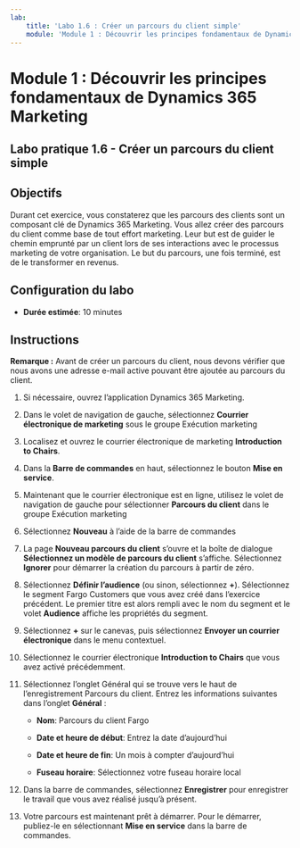 ```yaml
---
lab:
    title: 'Labo 1.6 : Créer un parcours du client simple'
    module: 'Module 1 : Découvrir les principes fondamentaux de Dynamics 365 Marketing'
---
```


Module 1 : Découvrir les principes fondamentaux de Dynamics 365 Marketing
========================

## Labo pratique 1.6 - Créer un parcours du client simple

## Objectifs

Durant cet exercice, vous constaterez que les parcours des clients sont un composant clé de Dynamics 365 Marketing. Vous allez créer des parcours du client comme base de tout effort marketing. Leur but est de guider le chemin emprunté par un client lors de ses interactions avec le processus marketing de votre organisation. Le but du parcours, une fois terminé, est de le transformer en revenus.

## Configuration du labo

  - **Durée estimée**: 10 minutes

## Instructions

**Remarque :** Avant de créer un parcours du client, nous devons vérifier que nous avons une adresse e-mail active pouvant être ajoutée au parcours du client. 

1. Si nécessaire, ouvrez l’application Dynamics 365 Marketing. 

2. Dans le volet de navigation de gauche, sélectionnez **Courrier électronique de marketing** sous le groupe Exécution marketing

3. Localisez et ouvrez le courrier électronique de marketing **Introduction to Chairs**. 

4. Dans la **Barre de commandes** en haut, sélectionnez le bouton **Mise en service**. 

5. Maintenant que le courrier électronique est en ligne, utilisez le volet de navigation de gauche pour sélectionner **Parcours du client** dans le groupe Exécution marketing

6. Sélectionnez **Nouveau** à l’aide de la barre de commandes 

7. La page **Nouveau parcours du client** s’ouvre et la boîte de dialogue **Sélectionnez un modèle de parcours du client** s’affiche. Sélectionnez **Ignorer** pour démarrer la création du parcours à partir de zéro.

8. Sélectionnez **Définir l’audience** (ou sinon, sélectionnez **+**). Sélectionnez le segment Fargo Customers que vous avez créé dans l’exercice précédent. Le premier titre est alors rempli avec le nom du segment et le volet **Audience** affiche les propriétés du segment.

9. Sélectionnez **+** sur le canevas, puis sélectionnez **Envoyer un courrier électronique** dans le menu contextuel.

10. Sélectionnez le courrier électronique **Introduction to Chairs** que vous avez activé précédemment. 

11. Sélectionnez l’onglet Général qui se trouve vers le haut de l’enregistrement Parcours du client. Entrez les informations suivantes dans l’onglet **Général** :

	- **Nom**: Parcours du client Fargo

	- **Date et heure de début**: Entrez la date d’aujourd’hui

	- **Date et heure de fin**: Un mois à compter d’aujourd’hui

	- **Fuseau horaire**: Sélectionnez votre fuseau horaire local 

12. Dans la barre de commandes, sélectionnez **Enregistrer** pour enregistrer le travail que vous avez réalisé jusqu’à présent.

13. Votre parcours est maintenant prêt à démarrer. Pour le démarrer, publiez-le en sélectionnant **Mise en service** dans la barre de commandes.
